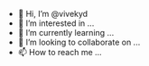 - 👋 Hi, I’m @vivekyd
- 👀 I’m interested in ...
- 🌱 I’m currently learning ...
- 💞️ I’m looking to collaborate on ...
- 📫 How to reach me ...

<!---
vivekyd/vivekyd is a ✨ special ✨ repository because its `README.md` (this file) appears on your GitHub profile.
You can click the Preview link to take a look at your changes.
--->
